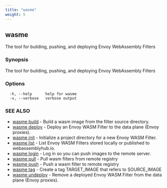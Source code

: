 ```yaml
---
title: "wasme"
weight: 5
---
```

## wasme

The tool for building, pushing, and deploying Envoy WebAssembly Filters

### Synopsis

The tool for building, pushing, and deploying Envoy WebAssembly Filters

### Options

```
  -h, --help      help for wasme
  -v, --verbose   verbose output
```

### SEE ALSO

* [wasme build](../wasme_build)	 - Build a wasm image from the filter source directory.
* [wasme deploy](../wasme_deploy)	 - Deploy an Envoy WASM Filter to the data plane (Envoy proxies).
* [wasme init](../wasme_init)	 - Initialize a project directory for a new Envoy WASM Filter.
* [wasme list](../wasme_list)	 - List Envoy WASM Filters stored locally or published to webassemblyhub.io.
* [wasme login](../wasme_login)	 - Log in so you can push images to the remote server.
* [wasme pull](../wasme_pull)	 - Pull wasm filters from remote registry
* [wasme push](../wasme_push)	 - Push a wasm filter to remote registry
* [wasme tag](../wasme_tag)	 - Create a tag TARGET_IMAGE that refers to SOURCE_IMAGE
* [wasme undeploy](../wasme_undeploy)	 - Remove a deployed Envoy WASM Filter from the data plane (Envoy proxies).

